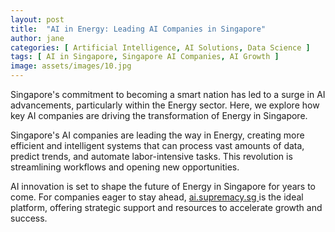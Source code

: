 ```yaml
---
layout: post
title:  "AI in Energy: Leading AI Companies in Singapore"
author: jane
categories: [ Artificial Intelligence, AI Solutions, Data Science ]
tags: [ AI in Singapore, Singapore AI Companies, AI Growth ]
image: assets/images/10.jpg
---
```


Singapore's commitment to becoming a smart nation has led to a surge in AI advancements, particularly within the Energy sector. Here, we explore how key AI companies are driving the transformation of Energy in Singapore.

Singapore's AI companies are leading the way in Energy, creating more efficient and intelligent systems that can process vast amounts of data, predict trends, and automate labor-intensive tasks. This revolution is streamlining workflows and opening new opportunities.

AI innovation is set to shape the future of Energy in Singapore for years to come. For companies eager to stay ahead, <a href="https://ai.supremacy.sg" target="_blank"> ai.supremacy.sg </a> is the ideal platform, offering strategic support and resources to accelerate growth and success.
